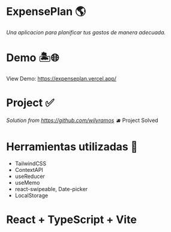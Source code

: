 # ExpensePlan 🌎

_Una aplicacion para planificar tus gastos de manera adecuada._

# Demo 🏝️🌐

View Demo: https://expenseplan.vercel.app/

# Project ✅

*Solution from https://github.com/wilyramos 🫐*
Project Solved

# Herramientas utilizadas 🔧

- TailwindCSS
- ContextAPI
- useReducer
- useMemo
- react-swipeable, Date-picker
- LocalStorage

# React + TypeScript + Vite

